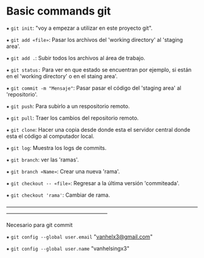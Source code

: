 ﻿# Basic commands git

⁕ `git init`: "voy a empezar a utilizar en este proyecto git".

⁕ `git add «file»`: Pasar los archivos del 'working directory' al 'staging area'. 

⁕ `git add .`: Subir todos los archivos al área de trabajo.

⁕ `git status:` Para ver en que estado se encuentran por ejemplo, si están en el 'working directory' o en el staing area'.

⁕ `git commit -m "Mensaje"`: Pasar pasar el código del 'staging area' al 'repositorio'.

⁕ `git push`: Para subirlo a un respositorio remoto.

⁕ `git pull`: Traer los cambios del repositorio remoto.

⁕ `git clone`: Hacer una copia desde donde esta el servidor central donde esta el código al computador local.

⁕ `git log`: Muestra los logs de commits.

⁕ `git branch`: ver las 'ramas'.

⁕ `git branch «Name»`: Crear una nueva 'rama'.

⁕ `git checkout -- «file»`: Regresar a la última versión 'commiteada'.

⁕ `git checkout 'rama'`: Cambiar de rama.

———————————————————————————————————————————————————————

Necesario para git commit

⁕ `git config --global user.email` "vanhelx3@gmail.com"

⁕ `git config --global user.name` "vanhelsingx3"
